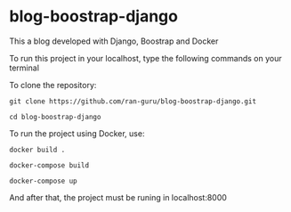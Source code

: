 # blog-boostrap-django

This a blog developed with Django, Boostrap and Docker

To run this project in your localhost, type the following commands on your terminal

To clone the repository:

    git clone https://github.com/ran-guru/blog-boostrap-django.git

    cd blog-boostrap-django

To run the project using Docker, use:

    docker build .

    docker-compose build

    docker-compose up

And after that, the project must be runing in localhost:8000
